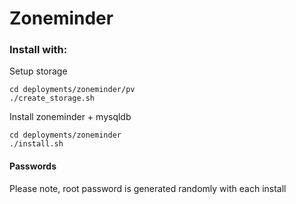 # Zoneminder

### Install with:

Setup storage
```
cd deployments/zoneminder/pv
./create_storage.sh
```

Install zoneminder + mysqldb
```
cd deployments/zoneminder
./install.sh
```

#### Passwords

Please note, root password is generated randomly with each install
